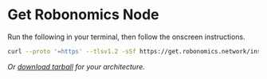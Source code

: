 # Get Robonomics Node

Run the following in your terminal, then follow the onscreen instructions.

```bash
curl --proto '=https' --tlsv1.2 -sSf https://get.robonomics.network/install | sh
```

*Or [download tarball](https://ipfs.io/ipns/get.robonomics.network) for your architecture.*

